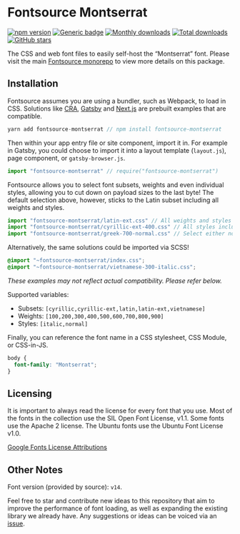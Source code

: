 # Fontsource Montserrat

[![npm version](https://badge.fury.io/js/fontsource-montserrat.svg)](https://www.npmjs.com/package/fontsource-montserrat) [![Generic badge](https://img.shields.io/badge/fontsource-passing-brightgreen)](https://github.com/DecliningLotus/fontsource) [![Monthly downloads](https://badgen.net/npm/dm/fontsource-montserrat)](https://github.com/DecliningLotus/fontsource) [![Total downloads](https://badgen.net/npm/dt/fontsource-montserrat)](https://github.com/DecliningLotus/fontsource) [![GitHub stars](https://img.shields.io/github/stars/DecliningLotus/fontsource.svg?style=social&label=Star)](https://GitHub.com/DecliningLotus/fontsource/stargazers/)

The CSS and web font files to easily self-host the “Montserrat” font. Please visit the main [Fontsource monorepo](https://github.com/DecliningLotus/fontsource) to view more details on this package.

## Installation

Fontsource assumes you are using a bundler, such as Webpack, to load in CSS. Solutions like [CRA](https://create-react-app.dev/), [Gatsby](https://www.gatsbyjs.org/) and [Next.js](https://nextjs.org/) are prebuilt examples that are compatible.

```javascript
yarn add fontsource-montserrat // npm install fontsource-montserrat
```

Then within your app entry file or site component, import it in. For example in Gatsby, you could choose to import it into a layout template (`layout.js`), page component, or `gatsby-browser.js`.

```javascript
import "fontsource-montserrat" // require("fontsource-montserrat")
```

Fontsource allows you to select font subsets, weights and even individual styles, allowing you to cut down on payload sizes to the last byte! The default selection above, however, sticks to the Latin subset including all weights and styles.

```javascript
import "fontsource-montserrat/latin-ext.css" // All weights and styles included.
import "fontsource-montserrat/cyrillic-ext-400.css" // All styles included.
import "fontsource-montserrat/greek-700-normal.css" // Select either normal or italic.
```

Alternatively, the same solutions could be imported via SCSS!

```scss
@import "~fontsource-montserrat/index.css";
@import "~fontsource-montserrat/vietnamese-300-italic.css";
```

_These examples may not reflect actual compatibility. Please refer below._

Supported variables:

- Subsets: `[cyrillic,cyrillic-ext,latin,latin-ext,vietnamese]`
- Weights: `[100,200,300,400,500,600,700,800,900]`
- Styles: `[italic,normal]`

Finally, you can reference the font name in a CSS stylesheet, CSS Module, or CSS-in-JS.

```css
body {
  font-family: "Montserrat";
}
```

## Licensing

It is important to always read the license for every font that you use.
Most of the fonts in the collection use the SIL Open Font License, v1.1. Some fonts use the Apache 2 license. The Ubuntu fonts use the Ubuntu Font License v1.0.

[Google Fonts License Attributions](https://fonts.google.com/attribution)

## Other Notes

Font version (provided by source): `v14`.

Feel free to star and contribute new ideas to this repository that aim to improve the performance of font loading, as well as expanding the existing library we already have. Any suggestions or ideas can be voiced via an [issue](https://github.com/DecliningLotus/fontsource/issues).
